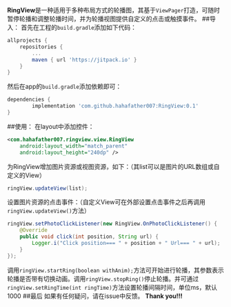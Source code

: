 **RingView**是一种适用于多种布局方式的轮播图，其基于`ViewPager`打造，可随时暂停轮播和调整轮播时间，并为轮播视图提供自定义的点击或触摸事件。
##导入：
首先在工程的`build.gradle`添加如下代码：
```gradle
allprojects {
	repositories {
		...
		maven { url 'https://jitpack.io' }
	}
}
```
然后在app的`build.gradle`添加依赖即可：
```gradle
dependencies {
        implementation 'com.github.hahafather007:RingView:0.1'
}
```
##使用：
在layout中添加控件：
```xml
<com.hahafather007.ringview.view.RingView
    android:layout_width="match_parent"
    android:layout_height="240dp" />
```
为RingView增加图片资源或视图资源，如下：（其list可以是图片的URL数组或自定义的View）
```java
ringView.updateView(list);
```
设置图片资源的点击事件：（自定义View可在外部设置点击事件之后再调用`ringView.updateView()`方法）
```java
ringView.setPhotoClickListener(new RingView.OnPhotoClickListener() {
    @Override
    public void click(int position, String url) {
        Logger.i("Click position=== " + position + " Url=== " + url);
    }
});
```
调用`ringView.startRing(boolean withAnim);`方法可开始进行轮播，其参数表示轮播是否带有切换动画。调用`ringView.stopRing()`停止轮播。并可通过`ringView.setRingTime(int ringTime)`方法设置轮播间隔时间，单位ms，默认1000
##最后
如果有任何疑问，请在issue中反馈。
**Thank you!!!**
